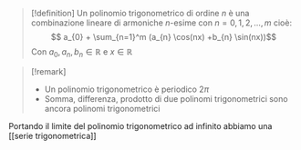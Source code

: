 
>[!definition]
>Un polinomio trigonometrico di ordine $n$ è una combinazione lineare di armoniche $n$-esime con $n=0,1,2,\dots,m$ cioè:
>$$ a_{0} + \sum_{n=1}^m (a_{n} \cos(nx) +b_{n} \sin(nx))$$
>Con $a_{0},a_{n},b_{n} \in \mathbb{R}$ e $x \in \mathbb{R}$

>[!remark]
>- Un polinomio trigonometrico è periodico $2\pi$
>- Somma, differenza, prodotto di due polinomi trigonometrici sono ancora polinomi trigonometrici


Portando il limite del polinomio trigonometrico ad infinito abbiamo una [[serie trigonometrica]]
